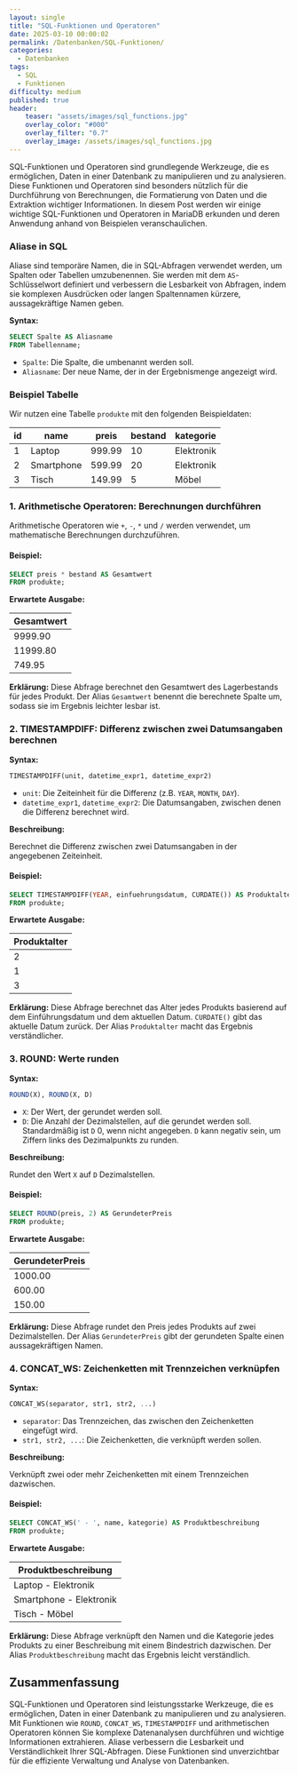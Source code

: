 ```yaml
---
layout: single
title: "SQL-Funktionen und Operatoren"
date: 2025-03-10 00:00:02
permalink: /Datenbanken/SQL-Funktionen/
categories:
  - Datenbanken
tags:
  - SQL
  - Funktionen
difficulty: medium
published: true
header:
    teaser: "assets/images/sql_functions.jpg"
    overlay_color: "#000"
    overlay_filter: "0.7"
    overlay_image: /assets/images/sql_functions.jpg
---
```


SQL-Funktionen und Operatoren sind grundlegende Werkzeuge, die es ermöglichen, Daten in einer Datenbank zu manipulieren und zu analysieren. Diese Funktionen und Operatoren sind besonders nützlich für die Durchführung von Berechnungen, die Formatierung von Daten und die Extraktion wichtiger Informationen. In diesem Post werden wir einige wichtige SQL-Funktionen und Operatoren in MariaDB erkunden und deren Anwendung anhand von Beispielen veranschaulichen.

### Aliase in SQL

Aliase sind temporäre Namen, die in SQL-Abfragen verwendet werden, um Spalten oder Tabellen umzubenennen. Sie werden mit dem `AS`-Schlüsselwort definiert und verbessern die Lesbarkeit von Abfragen, indem sie komplexen Ausdrücken oder langen Spaltennamen kürzere, aussagekräftige Namen geben.

**Syntax:**

```sql
SELECT Spalte AS Aliasname
FROM Tabellenname;
```

- `Spalte`: Die Spalte, die umbenannt werden soll.
- `Aliasname`: Der neue Name, der in der Ergebnismenge angezeigt wird.

### Beispiel Tabelle

Wir nutzen eine Tabelle `produkte` mit den folgenden Beispieldaten:

| id | name       | preis | bestand | kategorie  |
|----|------------|-------|---------|------------|
| 1  | Laptop     | 999.99| 10      | Elektronik |
| 2  | Smartphone | 599.99| 20      | Elektronik |
| 3  | Tisch      | 149.99| 5       | Möbel      |

### 1. Arithmetische Operatoren: Berechnungen durchführen

Arithmetische Operatoren wie `+`, `-`, `*` und `/` werden verwendet, um mathematische Berechnungen durchzuführen.

#### Beispiel:

```sql
SELECT preis * bestand AS Gesamtwert
FROM produkte;
```

**Erwartete Ausgabe:**

| Gesamtwert |
|-------------|
| 9999.90     |
| 11999.80    |
| 749.95      |

**Erklärung:** Diese Abfrage berechnet den Gesamtwert des Lagerbestands für jedes Produkt. Der Alias `Gesamtwert` benennt die berechnete Spalte um, sodass sie im Ergebnis leichter lesbar ist.

### 2. TIMESTAMPDIFF: Differenz zwischen zwei Datumsangaben berechnen

**Syntax:**

```sql
TIMESTAMPDIFF(unit, datetime_expr1, datetime_expr2)
```

- `unit`: Die Zeiteinheit für die Differenz (z.B. `YEAR`, `MONTH`, `DAY`).
- `datetime_expr1`, `datetime_expr2`: Die Datumsangaben, zwischen denen die Differenz berechnet wird.

**Beschreibung:**

Berechnet die Differenz zwischen zwei Datumsangaben in der angegebenen Zeiteinheit.

#### Beispiel:

```sql
SELECT TIMESTAMPDIFF(YEAR, einfuehrungsdatum, CURDATE()) AS Produktalter
FROM produkte;
```

**Erwartete Ausgabe:**

| Produktalter |
|--------------|
| 2            |
| 1            |
| 3            |

**Erklärung:** Diese Abfrage berechnet das Alter jedes Produkts basierend auf dem Einführungsdatum und dem aktuellen Datum. `CURDATE()` gibt das aktuelle Datum zurück. Der Alias `Produktalter` macht das Ergebnis verständlicher.

### 3. ROUND: Werte runden

**Syntax:**

```sql
ROUND(X), ROUND(X, D)
```

- `X`: Der Wert, der gerundet werden soll.
- `D`: Die Anzahl der Dezimalstellen, auf die gerundet werden soll. Standardmäßig ist `D` 0, wenn nicht angegeben. `D` kann negativ sein, um Ziffern links des Dezimalpunkts zu runden.

**Beschreibung:**

Rundet den Wert `X` auf `D` Dezimalstellen.

#### Beispiel:

```sql
SELECT ROUND(preis, 2) AS GerundeterPreis
FROM produkte;
```

**Erwartete Ausgabe:**

| GerundeterPreis |
|-----------------|
| 1000.00         |
| 600.00          |
| 150.00          |

**Erklärung:** Diese Abfrage rundet den Preis jedes Produkts auf zwei Dezimalstellen. Der Alias `GerundeterPreis` gibt der gerundeten Spalte einen aussagekräftigen Namen.

### 4. CONCAT_WS: Zeichenketten mit Trennzeichen verknüpfen

**Syntax:**

```sql
CONCAT_WS(separator, str1, str2, ...)
```

- `separator`: Das Trennzeichen, das zwischen den Zeichenketten eingefügt wird.
- `str1, str2, ...`: Die Zeichenketten, die verknüpft werden sollen.

**Beschreibung:**

Verknüpft zwei oder mehr Zeichenketten mit einem Trennzeichen dazwischen.

#### Beispiel:

```sql
SELECT CONCAT_WS(' - ', name, kategorie) AS Produktbeschreibung
FROM produkte;
```

**Erwartete Ausgabe:**

| Produktbeschreibung       |
|---------------------------|
| Laptop - Elektronik       |
| Smartphone - Elektronik   |
| Tisch - Möbel             |

**Erklärung:** Diese Abfrage verknüpft den Namen und die Kategorie jedes Produkts zu einer Beschreibung mit einem Bindestrich dazwischen. Der Alias `Produktbeschreibung` macht das Ergebnis leicht verständlich.

## Zusammenfassung

SQL-Funktionen und Operatoren sind leistungsstarke Werkzeuge, die es ermöglichen, Daten in einer Datenbank zu manipulieren und zu analysieren. Mit Funktionen wie `ROUND`, `CONCAT_WS`, `TIMESTAMPDIFF` und arithmetischen Operatoren können Sie komplexe Datenanalysen durchführen und wichtige Informationen extrahieren. Aliase verbessern die Lesbarkeit und Verständlichkeit Ihrer SQL-Abfragen. Diese Funktionen sind unverzichtbar für die effiziente Verwaltung und Analyse von Datenbanken.